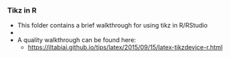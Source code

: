 ### Tikz in R

- This folder contains a brief walkthrough for using tikz in R/RStudio
-
- A quality walkthrough can be found here: 
    - https://iltabiai.github.io/tips/latex/2015/09/15/latex-tikzdevice-r.html
